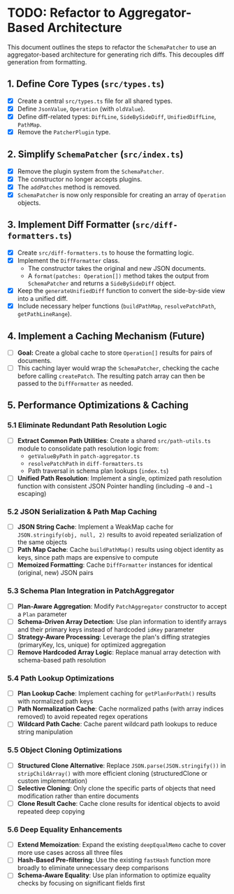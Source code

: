 # TODO: Refactor to Aggregator-Based Architecture

This document outlines the steps to refactor the `SchemaPatcher` to use an aggregator-based architecture for generating rich diffs. This decouples diff generation from formatting.

## 1. Define Core Types (`src/types.ts`)

- [x] Create a central `src/types.ts` file for all shared types.
- [x] Define `JsonValue`, `Operation` (with `oldValue`).
- [x] Define diff-related types: `DiffLine`, `SideBySideDiff`, `UnifiedDiffLine`, `PathMap`.
- [x] Remove the `PatcherPlugin` type.

## 2. Simplify `SchemaPatcher` (`src/index.ts`)

- [x] Remove the plugin system from the `SchemaPatcher`.
- [x] The constructor no longer accepts plugins.
- [x] The `addPatches` method is removed.
- [x] `SchemaPatcher` is now only responsible for creating an array of `Operation` objects.

## 3. Implement Diff Formatter (`src/diff-formatters.ts`)

- [x] Create `src/diff-formatters.ts` to house the formatting logic.
- [x] Implement the `DiffFormatter` class.
  - The constructor takes the original and new JSON documents.
  - A `format(patches: Operation[])` method takes the output from `SchemaPatcher` and returns a `SideBySideDiff` object.
- [x] Keep the `generateUnifiedDiff` function to convert the side-by-side view into a unified diff.
- [x] Include necessary helper functions (`buildPathMap`, `resolvePatchPath`, `getPathLineRange`).

## 4. Implement a Caching Mechanism (Future)

- [ ] **Goal:** Create a global cache to store `Operation[]` results for pairs of documents.
- [ ] This caching layer would wrap the `SchemaPatcher`, checking the cache before calling `createPatch`. The resulting patch array can then be passed to the `DiffFormatter` as needed.

## 5. Performance Optimizations & Caching

### 5.1 Eliminate Redundant Path Resolution Logic
- [ ] **Extract Common Path Utilities**: Create a shared `src/path-utils.ts` module to consolidate path resolution logic from:
  - `getValueByPath` in `patch-aggregator.ts`
  - `resolvePatchPath` in `diff-formatters.ts` 
  - Path traversal in schema plan lookups (`index.ts`)
- [ ] **Unified Path Resolution**: Implement a single, optimized path resolution function with consistent JSON Pointer handling (including `~0` and `~1` escaping)

### 5.2 JSON Serialization & Path Map Caching
- [ ] **JSON String Cache**: Implement a WeakMap cache for `JSON.stringify(obj, null, 2)` results to avoid repeated serialization of the same objects
- [ ] **Path Map Cache**: Cache `buildPathMap()` results using object identity as keys, since path maps are expensive to compute
- [ ] **Memoized Formatting**: Cache `DiffFormatter` instances for identical (original, new) JSON pairs

### 5.3 Schema Plan Integration in PatchAggregator
- [ ] **Plan-Aware Aggregation**: Modify `PatchAggregator` constructor to accept a `Plan` parameter
- [ ] **Schema-Driven Array Detection**: Use plan information to identify arrays and their primary keys instead of hardcoded `idKey` parameter
- [ ] **Strategy-Aware Processing**: Leverage the plan's diffing strategies (primaryKey, lcs, unique) for optimized aggregation
- [ ] **Remove Hardcoded Array Logic**: Replace manual array detection with schema-based path resolution

### 5.4 Path Lookup Optimizations  
- [ ] **Plan Lookup Cache**: Implement caching for `getPlanForPath()` results with normalized path keys
- [ ] **Path Normalization Cache**: Cache normalized paths (with array indices removed) to avoid repeated regex operations
- [ ] **Wildcard Path Cache**: Cache parent wildcard path lookups to reduce string manipulation

### 5.5 Object Cloning Optimizations
- [ ] **Structured Clone Alternative**: Replace `JSON.parse(JSON.stringify())` in `stripChildArray()` with more efficient cloning (structuredClone or custom implementation)
- [ ] **Selective Cloning**: Only clone the specific parts of objects that need modification rather than entire documents
- [ ] **Clone Result Cache**: Cache clone results for identical objects to avoid repeated deep copying

### 5.6 Deep Equality Enhancements
- [ ] **Extend Memoization**: Expand the existing `deepEqualMemo` cache to cover more use cases across all three files
- [ ] **Hash-Based Pre-filtering**: Use the existing `fastHash` function more broadly to eliminate unnecessary deep comparisons
- [ ] **Schema-Aware Equality**: Use plan information to optimize equality checks by focusing on significant fields first 